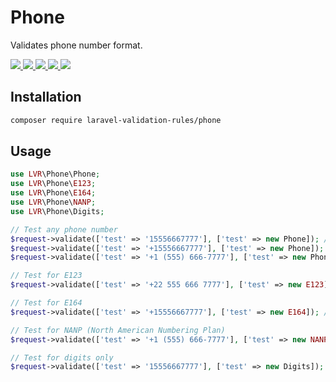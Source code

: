# Phone

Validates phone number format.

<p >
  <a href="https://travis-ci.org/laravel-validation-rules/phone">
    <img src="https://img.shields.io/travis/laravel-validation-rules/phone.svg?style=flat-square">
  </a>
  <a href="https://scrutinizer-ci.com/g/laravel-validation-rules/phone/code-structure/master/code-coverage">
    <img src="https://img.shields.io/scrutinizer/coverage/g/laravel-validation-rules/phone.svg?style=flat-square">
  </a>
  <a href="https://scrutinizer-ci.com/g/laravel-validation-rules/phone">
    <img src="https://img.shields.io/scrutinizer/g/laravel-validation-rules/phone.svg?style=flat-square">
  </a>
  <a href="https://github.com/laravel-validation-rules/phone/blob/master/LICENSE">
    <img src="https://img.shields.io/github/license/laravel-validation-rules/phone.svg?style=flat-square">
  </a>
  <a href="https://twitter.com/tylercd100">
    <img src="http://img.shields.io/badge/author-@tylercd100-blue.svg?style=flat-square">
  </a>
</p>

## Installation

```bash
composer require laravel-validation-rules/phone
```

## Usage

```php
use LVR\Phone\Phone;
use LVR\Phone\E123;
use LVR\Phone\E164;
use LVR\Phone\NANP;
use LVR\Phone\Digits;

// Test any phone number
$request->validate(['test' => '15556667777'], ['test' => new Phone]); // Pass!
$request->validate(['test' => '+15556667777'], ['test' => new Phone]); // Pass!
$request->validate(['test' => '+1 (555) 666-7777'], ['test' => new Phone]); // Pass!

// Test for E123
$request->validate(['test' => '+22 555 666 7777'], ['test' => new E123]); // Pass!

// Test for E164
$request->validate(['test' => '+15556667777'], ['test' => new E164]); // Pass!

// Test for NANP (North American Numbering Plan)
$request->validate(['test' => '+1 (555) 666-7777'], ['test' => new NANP); // Pass!

// Test for digits only
$request->validate(['test' => '15556667777'], ['test' => new Digits]); // Pass!
```
